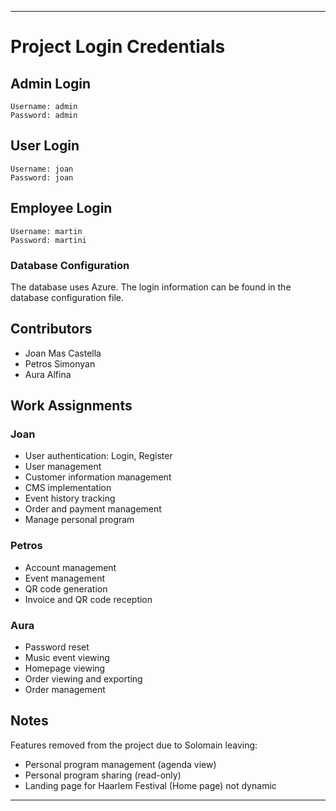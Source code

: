 
---

# Project Login Credentials

## Admin Login
```
Username: admin
Password: admin
```

## User Login
```
Username: joan
Password: joan
```

## Employee Login
```
Username: martin
Password: martini
```

### Database Configuration
The database uses Azure. The login information can be found in the database configuration file.

## Contributors
- Joan Mas Castella
- Petros Simonyan
- Aura Alfina

## Work Assignments

### Joan
- User authentication: Login, Register
- User management
- Customer information management
- CMS implementation
- Event history tracking
- Order and payment management
- Manage personal program

### Petros
- Account management
- Event management
- QR code generation
- Invoice and QR code reception

### Aura
- Password reset
- Music event viewing
- Homepage viewing
- Order viewing and exporting
- Order management

## Notes
Features removed from the project due to Solomain leaving:
- Personal program management (agenda view)
- Personal program sharing (read-only)
- Landing page for Haarlem Festival (Home page) not dynamic

---

